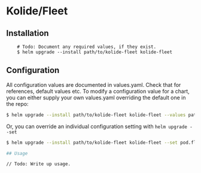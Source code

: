 # Kolide/Fleet

## Installation

```
    # Todo: Document any required values, if they exist.
    $ helm upgrade --install path/to/kolide-fleet kolide-fleet
```

## Configuration

All configuration values are documented in values.yaml. Check that for references, default values etc. To modify a
configuration value for a chart, you can either supply your own values.yaml overriding the default one in the repo:

```bash
$ helm upgrade --install path/to/kolide-fleet kolide-fleet --values path/to/custom/values/file.yaml
```

Or, you can override an individual configuration setting with `helm upgrade --set`

```bash
$ helm upgrade --install path/to/kolide-fleet kolide-fleet --set pod.fleet.image="your/image:1.0.0"

## Usage

// Todo: Write up usage.
